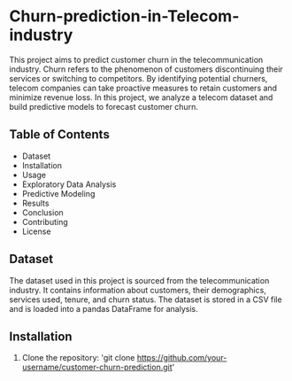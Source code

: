 # Churn-prediction-in-Telecom-industry
This project aims to predict customer churn in the telecommunication industry. Churn refers to the phenomenon of customers discontinuing their services or switching to competitors. By identifying potential churners, telecom companies can take proactive measures to retain customers and minimize revenue loss. In this project, we analyze a telecom dataset and build predictive models to forecast customer churn.

## Table of Contents
- Dataset
- Installation
- Usage
- Exploratory Data Analysis
- Predictive Modeling
- Results
- Conclusion
- Contributing
- License
## Dataset
The dataset used in this project is sourced from the telecommunication industry. It contains information about customers, their demographics, services used, tenure, and churn status. The dataset is stored in a CSV file and is loaded into a pandas DataFrame for analysis.
## Installation
1. Clone the repository:
   'git clone https://github.com/your-username/customer-churn-prediction.git'

